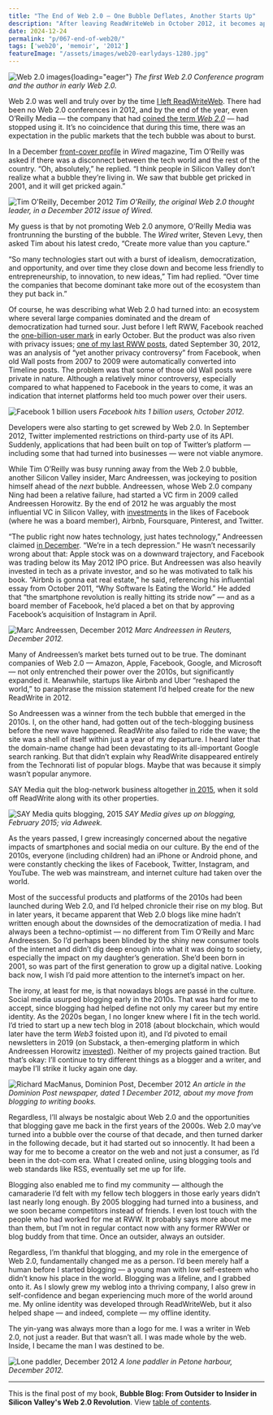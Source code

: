 ```yaml
---
title: "The End of Web 2.0 — One Bubble Deflates, Another Starts Up"
description: "After leaving ReadWriteWeb in October 2012, it becomes apparent that the Web 2.0 era is over. I reflect on what the Web 2.0 bubble meant and how the internet industry continues to evolve."
date: 2024-12-24
permalink: "p/067-end-of-web20/"
tags: ['web20', 'memoir', '2012']
featureImage: "/assets/images/web20-earlydays-1280.jpg"
---
```


![Web 2.0 images](/assets/images/web20-earlydays-1280.jpg){loading="eager"}
*The first Web 2.0 Conference program and the author in early Web 2.0.*

Web 2.0 was well and truly over by the time [I left ReadWriteWeb](/p/066-readwriteweb-2012/). There had been no Web 2.0 conferences in 2012, and by the end of the year, even O’Reilly Media — the company that had [coined the term *Web 2.0*](/p/003-the-first-web-20-conference-2004) — had stopped using it. It’s no coincidence that during this time, there was an expectation in the public markets that the tech bubble was about to burst.

In a December [front-cover profile](https://web.archive.org/web/20121226041610/http://www.wired.com/business/2012/12/mf-tim-oreilly-qa/all/) in *Wired* magazine, Tim O’Reilly was asked if there was a disconnect between the tech world and the rest of the country. “Oh, absolutely,” he replied. “I think people in Silicon Valley don’t realize what a bubble they’re living in. We saw that bubble get pricked in 2001, and it will get pricked again.”

![Tim O'Reilly, December 2012](/assets/images/timoreilly-dec2012.jpg)
*Tim O'Reilly, the original Web 2.0 thought leader, in a December 2012 issue of Wired.*

My guess is that by not promoting Web 2.0 anymore, O’Reilly Media was frontrunning the bursting of the bubble. The *Wired* writer, Steven Levy, then asked Tim about his latest credo, “Create more value than you capture.” 

“So many technologies start out with a burst of idealism, democratization, and opportunity, and over time they close down and become less friendly to entrepreneurship, to innovation, to new ideas,” Tim had replied. “Over time the companies that become dominant take more out of the ecosystem than they put back in.”

Of course, he was describing what Web 2.0 had turned into: an ecosystem where several large companies dominated and the dream of democratization had turned sour. Just before I left RWW, Facebook reached the [one-billion-user mark](https://money.cnn.com/2012/10/04/technology/facebook-billion-users/index.html) in early October. But the product was also riven with privacy issues; [one of my last RWW posts](https://web.archive.org/web/20121002205645/http://www.readwriteweb.com/archives/yes-facebook-this-was-a-privacy-bungle-heres-what-you-shouldve-done.php), dated September 30, 2012, was an analysis of “yet another privacy controversy” from Facebook, when old Wall posts from 2007 to 2009 were automatically converted into Timeline posts. The problem was that some of those old Wall posts were private in nature. Although a relatively minor controversy, especially compared to what happened to Facebook in the years to come, it was an indication that internet platforms held too much power over their users.

![Facebook 1 billion users](/assets/images/facebook-1billion-oct2012.jpg)
*Facebook hits 1 billion users, October 2012.*

Developers were also starting to get screwed by Web 2.0. In September 2012, Twitter implemented restrictions on third-party use of its API. Suddenly, applications that had been built on top of Twitter’s platform — including some that had turned into businesses — were not viable anymore.

While Tim O’Reilly was busy running away from the Web 2.0 bubble, another Silicon Valley insider, Marc Andreessen, was jockeying to position himself ahead of the *next* bubble. Andreessen, whose Web 2.0 company Ning had been a relative failure, had started a VC firm in 2009 called Andreessen Horowitz. By the end of 2012 he was arguably the most influential VC in Silicon Valley, with [investments](https://web.archive.org/web/20121222221639/http://a16z.com/portfolio/) in the likes of Facebook (where he was a board member), Airbnb, Foursquare, Pinterest, and Twitter.

“The public right now hates technology, just hates technology,” Andreessen claimed [in December](https://www.reuters.com/article/us-venture-andreessen-dealbook-idUSBRE8BB1GZ20121212). “We’re in a tech depression.” He wasn’t necessarily wrong about that: Apple stock was on a downward trajectory, and Facebook was trading below its May 2012 IPO price. But Andreessen was also heavily invested in tech as a private investor, and so he was motivated to talk his book. “Airbnb is gonna eat real estate,” he said, referencing his influential essay from October 2011, “Why Software Is Eating the World.” He added that “the smartphone revolution is really hitting its stride now” — and as a board member of Facebook, he’d placed a bet on that by approving Facebook’s acquisition of Instagram in April.

![Marc Andreessen, December 2012](/assets/images/andreessen-bubble-dec2012.jpg)
*Marc Andreessen in Reuters, December 2012.*

Many of Andreessen’s market bets turned out to be true. The dominant companies of Web 2.0 — Amazon, Apple, Facebook, Google, and Microsoft — not only entrenched their power over the 2010s, but significantly expanded it. Meanwhile, startups like Airbnb and Uber “reshaped the world,” to paraphrase the mission statement I’d helped create for the new ReadWrite in 2012.

So Andreessen was a winner from the tech bubble that emerged in the 2010s. I, on the other hand, had gotten out of the tech-blogging business before the new wave happened. ReadWrite also failed to ride the wave; the site was a shell of itself within just a year of my departure. I heard later that the domain-name change had been devastating to its all-important Google search ranking. But that didn’t explain why ReadWrite disappeared entirely from the Technorati list of popular blogs. Maybe that was because it simply wasn’t popular anymore.

SAY Media quit the blog-network business altogether [in 2015](https://www.adweek.com/performance-marketing/say-media-unloads-its-websites-focus-tech-162806/), when it sold off ReadWrite along with its other properties.

![SAY Media quits blogging, 2015](/assets/images/saymedia-quits-blogbusiness-2015.jpg)
*SAY Media gives up on blogging, February 2015; via Adweek.*

As the years passed, I grew increasingly concerned about the negative impacts of smartphones and social media on our culture. By the end of the 2010s, everyone (including children) had an iPhone or Android phone, and were constantly checking the likes of Facebook, Twitter, Instagram, and YouTube. The web was mainstream, and internet culture had taken over the world.

Most of the successful products and platforms of the 2010s had been launched during Web 2.0, and I’d helped chronicle their rise on my blog. But in later years, it became apparent that Web 2.0 blogs like mine hadn’t written enough about the downsides of the democratization of media. I had always been a techno-optimist — no different from Tim O’Reilly and Marc Andreessen. So I’d perhaps been blinded by the shiny new consumer tools of the internet and didn’t dig deep enough into what it was doing to society, especially the impact on my daughter’s generation. She’d been born in 2001, so was part of the first generation to grow up a digital native. Looking back now, I wish I’d paid more attention to the internet’s impact on her.

The irony, at least for me, is that nowadays blogs are passé in the culture. Social media usurped blogging early in the 2010s. That was hard for me to accept, since blogging had helped define not only my career but my entire identity. As the 2020s began, I no longer knew where I fit in the tech world. I’d tried to start up a new tech blog in 2018 (about blockchain, which would later have the term *Web3* foisted upon it), and I’d pivoted to email newsletters in 2019 (on Substack, a then-emerging platform in which Andreessen Horowitz [invested](https://a16z.com/2019/07/16/substack/)). Neither of my projects gained traction. But that’s okay: I’ll continue to try different things as a blogger and a writer, and maybe I’ll strike it lucky again one day.

![Richard MacManus, Dominion Post, December 2012](/assets/images/ricmac-dompost-1dec2012.jpg)
*An article in the Dominion Post newspaper, dated 1 December 2012, about my move from blogging to writing books.*

Regardless, I’ll always be nostalgic about Web 2.0 and the opportunities that blogging gave me back in the first years of the 2000s. Web 2.0 may’ve turned into a bubble over the course of that decade, and then turned darker in the following decade, but it had started out so innocently. It had been a way for me to become a creator on the web and not just a consumer, as I’d been in the dot-com era. What I created online, using blogging tools and web standards like RSS, eventually set me up for life.

Blogging also enabled me to find my community — although the camaraderie I’d felt with my fellow tech bloggers in those early years didn’t last nearly long enough. By 2005 blogging had turned into a business, and we soon became competitors instead of friends. I even lost touch with the people who had worked for me at RWW. It probably says more about me than them, but I’m not in regular contact now with any former RWWer or blog buddy from that time. Once an outsider, always an outsider.

Regardless, I’m thankful that blogging, and my role in the emergence of Web 2.0, fundamentally changed me as a person. I’d been merely half a human before I started blogging — a young man with low self-esteem who didn’t know his place in the world. Blogging was a lifeline, and I grabbed onto it. As I slowly grew my weblog into a thriving company, I also grew in self-confidence and began experiencing much more of the world around me. My online identity was developed through ReadWriteWeb, but it also helped shape — and indeed, complete — my offline identity.

The yin-yang was always more than a logo for me. I was a writer in Web 2.0, not just a reader. But that wasn’t all. I was made whole by the web. Inside, I became the man I was destined to be.

![Lone paddler, December 2012](/assets/images/lone-paddler-dec2012.jpg)
*A lone paddler in Petone harbour, December 2012.*

* * *

This is the final post of my book, **Bubble Blog: From Outsider to Insider in Silicon Valley's Web 2.0 Revolution**. View [table of contents](/p/roadmap-bubbleblog/).